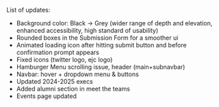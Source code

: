 List of updates:
- Background color: Black -> Grey (wider range of depth and elevation, enhanced accessibility, high standard of usability)
- Rounded boxes in the Submission Form for a smoother ui
- Animated loading icon after hitting submit button and before confirmation prompt appears
- Fixed icons (twitter logo, ejc logo)
- Hamburger Menu scrolling issue, header (main+subnavbar)
- Navbar: hover + dropdown menu & buttons
- Updated 2024-2025 execs
- Added alumni section in meet the teams
- Events page updated
